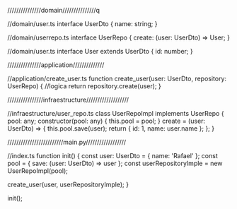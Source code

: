 ///////////////domain///////////////q

//domain/user.ts
interface UserDto {
  name: string;
}

//domain/userrepo.ts
interface UserRepo {
  create: (user: UserDto) => User;
}

//domain/user.ts
interface User extends UserDto {
  id: number;
}

///////////////application//////////////

//application/create_user.ts
function create_user(user: UserDto, repository: UserRepo) {
  //logica
  return repository.create(user);
}

////////////////infraestructure///////////////////

//infraestructure/user_repo.ts
class UserRepoImpl implements UserRepo {
  pool: any;
  constructor(pool: any) {
    this.pool = pool;
  }
  create = (user: UserDto) => {
    this.pool.save(user);
    return {
      id: 1,
      name: user.name
    };
  };
}

/////////////////////////main.py//////////////////

//index.ts
function init() {
  const user: UserDto = {
    name: 'Rafael'
  };
  const pool = {
    save: (user: UserDto) => user
  };
  const userRepositoryImple = new UserRepoImpl(pool);

  create_user(user, userRepositoryImple);
}

init();
